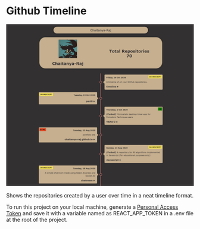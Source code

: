 # Github Timeline

![sample](/sample.png)

Shows the repositories created by a user over time in a neat timeline format.

To run this project on your local machine, generate a [Personal Access Token](https://docs.github.com/en/free-pro-team@latest/github/authenticating-to-github/creating-a-personal-access-token) and save it with a variable named as REACT_APP_TOKEN in a .env file at the root of the project.
